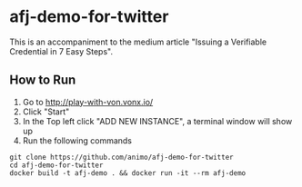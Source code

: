 # afj-demo-for-twitter

This is an accompaniment to the medium article "Issuing a Verifiable Credential in 7 Easy Steps".

## How to Run

1. Go to http://play-with-von.vonx.io/
2. Click "Start"
3. In the Top left click "ADD NEW INSTANCE", a terminal window will show up
4. Run the following commands

```
git clone https://github.com/animo/afj-demo-for-twitter
cd afj-demo-for-twitter
docker build -t afj-demo . && docker run -it --rm afj-demo
```
